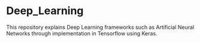 # Deep_Learning
This repository explains Deep Learning frameworks such as Artificial Neural Networks through implementation in Tensorflow using Keras.
